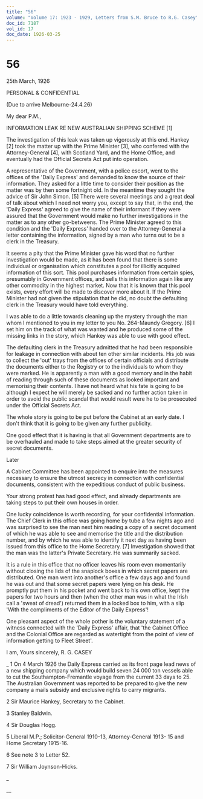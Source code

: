 ```yaml
---
title: "56"
volume: "Volume 17: 1923 - 1929, Letters from S.M. Bruce to R.G. Casey"
doc_id: 7187
vol_id: 17
doc_date: 1926-03-25
---
```


# 56

25th March, 1926

PERSONAL &amp; CONFIDENTIAL

(Due to arrive Melbourne-24.4.26)

My dear P.M.,

INFORMATION LEAK RE NEW AUSTRALIAN SHIPPING SCHEME [1]

The investigation of this leak was taken up vigorously at this end. Hankey [2] took the matter up with the Prime Minister [3], who conferred with the Attorney-General [4], with Scotland Yard, and the Home Office, and eventually had the Official Secrets Act put into operation.

A representative of the Government, with a police escort, went to the offices of the 'Daily Express' and demanded to know the source of their information. They asked for a little time to consider their position as the matter was by then some fortnight old. In the meantime they sought the advice of Sir John Simon. [5] There were several meetings and a great deal of talk about which I need not worry you, except to say that, in the end, the 'Daily Express' agreed to give the name of their informant if they were assured that the Government would make no further investigations in the matter as to any other go-betweens. The Prime Minister agreed to this condition and the 'Daily Express' handed over to the Attorney-General a letter containing the information, signed by a man who turns out to be a clerk in the Treasury.

It seems a pity that the Prime Minister gave his word that no further investigation would be made, as it has been found that there is some individual or organisation which constitutes a pool for illicitly acquired information of this sort. This pool purchases information from certain spies, presumably in Government offices, and sells this information again like any other commodity in the highest market. Now that it is known that this pool exists, every effort will be made to discover more about it. If the Prime Minister had not given the stipulation that he did, no doubt the defaulting clerk in the Treasury would have told everything.

I was able to do a little towards cleaning up the mystery through the man whom I mentioned to you in my letter to you No. 264-Maundy Gregory. [6] I set him on the track of what was wanted and he produced some of the missing links in the story, which Hankey was able to use with good effect.

The defaulting clerk in the Treasury admitted that he had been responsible for leakage in connection with about ten other similar incidents. His job was to collect the 'out' trays from the offices of certain officials and distribute the documents either to the Registry or to the individuals to whom they were marked. He is apparently a man with a good memory and in the habit of reading through such of these documents as looked important and memorising their contents. I have not heard what his fate is going to be although I expect he will merely be sacked and no further action taken in order to avoid the public scandal that would result were he to be prosecuted under the Official Secrets Act.

The whole story is going to be put before the Cabinet at an early date. I don't think that it is going to be given any further publicity.

One good effect that it is having is that all Government departments are to be overhauled and made to take steps aimed at the greater security of secret documents.

Later

A Cabinet Committee has been appointed to enquire into the measures necessary to ensure the utmost secrecy in connection with confidential documents, consistent with the expeditious conduct of public business.

Your strong protest has had good effect, and already departments are taking steps to put their own houses in order.

One lucky coincidence is worth recording, for your confidential information. The Chief Clerk in this office was going home by tube a few nights ago and was surprised to see the man next him reading a copy of a secret document of which he was able to see and memorise the title and the distribution number, and by which he was able to identify it next day as having been issued from this office to the Home Secretary. [7] Investigation showed that the man was the latter's Private Secretary. He was summarily sacked.

It is a rule in this office that no officer leaves his room even momentarily without closing the lids of the snaplock boxes in which secret papers are distributed. One man went into another's office a few days ago and found he was out and that some secret papers were lying on his desk. He promptly put them in his pocket and went back to his own office, kept the papers for two hours and then (when the other man was in what the Irish call a 'sweat of dread') returned them in a locked box to him, with a slip 'With the compliments of the Editor of the Daily Express'!

One pleasant aspect of the whole pother is the voluntary statement of a witness connected with the 'Daily Express' affair, that 'the Cabinet Office and the Colonial Office are regarded as watertight from the point of view of information getting to Fleet Street'.

I am, Yours sincerely, R. G. CASEY 

_ 1 On 4 March 1926 the Daily Express carried as its front page lead news of a new shipping company which would build seven 24 000 ton vessels able to cut the Southampton-Fremantle voyage from the current 33 days to 25. The Australian Government was reported to be prepared to give the new company a mails subsidy and exclusive rights to carry migrants.

2 Sir Maurice Hankey, Secretary to the Cabinet.

3 Stanley Baldwin.

4 Sir Douglas Hogg.

5 Liberal M.P.; Solicitor-General 1910-13, Attorney-General 1913- 15 and Home Secretary 1915-16.

6 See note 3 to Letter 52.

7 Sir William Joynson-Hicks.

_

__
